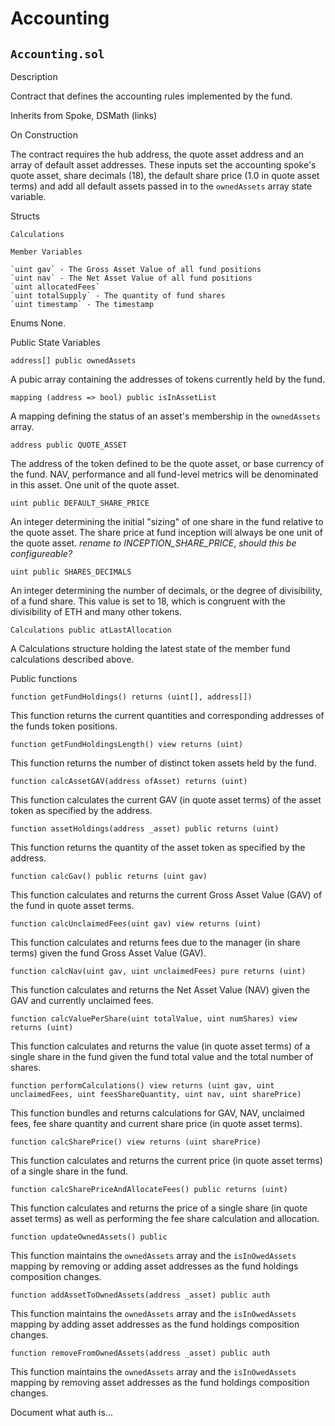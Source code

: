# Accounting

## `Accounting.sol`

Description

Contract that defines the accounting rules implemented by the fund.

Inherits from Spoke, DSMath (links)

On Construction

The contract requires the hub address, the quote asset address and an array of default asset addresses. These inputs set the accounting spoke's quote asset, share decimals (18), the default share price (1.0 in quote asset terms) and add all default assets passed in to the `ownedAssets` array state variable.


Structs

`Calculations`

    Member Variables

    `uint gav` - The Gross Asset Value of all fund positions  
    `uint nav` - The Net Asset Value of all fund positions  
    `uint allocatedFees`  
    `uint totalSupply` - The quantity of fund shares  
    `uint timestamp` - The timestamp


Enums
None.


Public State Variables

`address[] public ownedAssets`

A pubic array containing the addresses of tokens currently held by the fund.


`mapping (address => bool) public isInAssetList`

A mapping defining the status of an asset's membership in the `ownedAssets` array.


`address public QUOTE_ASSET`

The address of the token defined to be the quote asset, or base currency of the fund. NAV, performance and all fund-level metrics will be denominated in this asset. One unit of the quote asset.


`uint public DEFAULT_SHARE_PRICE`

An integer determining the initial "sizing" of one share in the fund relative to the quote asset. The share price at fund inception will always be one unit of the quote asset. *rename to INCEPTION_SHARE_PRICE*, *should this be configureable?*


`uint public SHARES_DECIMALS`

An integer determining the number of decimals, or the degree of divisibility, of a fund share. This value is set to 18, which is congruent with the divisibility of ETH and many other tokens.


`Calculations public atLastAllocation`

A Calculations structure holding the latest state of the member fund calculations described above.


Public functions

`function getFundHoldings() returns (uint[], address[])`

This function returns the current quantities and corresponding addresses of the funds token positions.


`function getFundHoldingsLength() view returns (uint)`

This function returns the number of distinct token assets held by the fund.


`function calcAssetGAV(address ofAsset) returns (uint)`

This function calculates the current GAV (in quote asset terms) of the asset token as specified by the address.


`function assetHoldings(address _asset) public returns (uint)`

This function returns the quantity of the asset token as specified by the address.


`function calcGav() public returns (uint gav)`

This function calculates and returns the current Gross Asset Value (GAV) of the fund in quote asset terms.


`function calcUnclaimedFees(uint gav) view returns (uint)`

This function calculates and returns fees due to the manager (in share terms) given the fund Gross Asset Value (GAV).


`function calcNav(uint gav, uint unclaimedFees) pure returns (uint)`

This function calculates and returns the Net Asset Value (NAV) given the GAV and currently unclaimed fees.


`function calcValuePerShare(uint totalValue, uint numShares) view returns (uint)`

This function calculates and returns the value (in quote asset terms) of a single share in the fund given the fund total value and the total number of shares.


`function performCalculations() view
returns (uint gav, uint unclaimedFees, uint feesShareQuantity, uint nav, uint sharePrice)`

This function bundles and returns calculations for GAV, NAV, unclaimed fees, fee share quantity and current share price (in quote asset terms).


`function calcSharePrice() view returns (uint sharePrice)`

This function calculates and returns the current price (in quote asset terms) of a single share in the fund.


`function calcSharePriceAndAllocateFees() public returns (uint)`

This function calculates and returns the price of a single share (in quote asset terms) as well as performing the fee share calculation and allocation.


`function updateOwnedAssets() public`

This function maintains the `ownedAssets` array and the `isInOwedAssets` mapping by removing or adding asset addresses as the fund holdings composition changes.


`function addAssetToOwnedAssets(address _asset) public auth`

This function maintains the `ownedAssets` array and the `isInOwedAssets` mapping by adding asset addresses as the fund holdings composition changes.


`function removeFromOwnedAssets(address _asset) public auth`

This function maintains the `ownedAssets` array and the `isInOwedAssets` mapping by removing asset addresses as the fund holdings composition changes.


Document what auth is...
